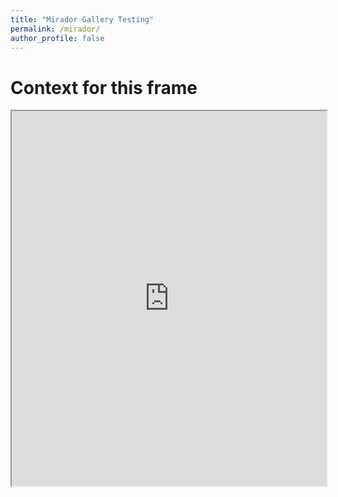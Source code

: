 ```yaml
---
title: "Mirador Gallery Testing"
permalink: /mirador/
author_profile: false
---
```

 # Context for this frame
 
  <iframe width="100%" height="600" src="https://kristinallarsen.github.io/mirador-git-gallery/"></iframe>
